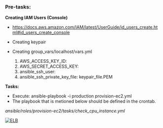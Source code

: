 ### Pre-tasks:
**Creating IAM Users (Console)**
- https://docs.aws.amazon.com/IAM/latest/UserGuide/id_users_create.html#id_users_create_console

- 	 Creating keypair
-  Creating group_vars/localhost/vars.yml
	1. AWS_ACCESS_KEY_ID:
	2. AWS_SECRET_ACCESS_KEY:
	3. ansible_ssh_user:
	4. ansible_ssh_private_key_file: keypair_file.PEM

**Tasks:**
- Execute: ansible-playbook -i production provision-ec2.yml
- 	The playbook that is metioned below should be defined in the crontab.

*ansible/roles/provision-ec2/tasks/check_cpu_instance.yml* 



[![ELB](http://aws.typepad.com/.a/6a00d8341c534853ef01a5119a8c70970c-pi "ELB")](http://aws.typepad.com/.a/6a00d8341c534853ef01a5119a8c70970c-pi "ELB")
